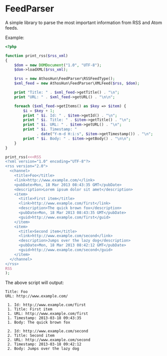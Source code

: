 FeedParser
==========

A simple library to parse the most important information from RSS and Atom
feeds.

Example:

```php
<?php

function print_rss($rss_xml)
{
    $dom = new DOMDocument("1.0", "UTF-8");
    $dom->loadXML($rss_xml);

    $rss = new AthosHun\FeedParser\RSSFeedType();
    $xml_feed = new AthosHun\FeedParser\XMLFeed($rss, $dom);

    print "Title: " . $xml_feed->getTitle() . "\n";
    print "URL: " . $xml_feed->getURL() . "\n\n";

    foreach ($xml_feed->getItems() as $key => $item) {
        $i = $key + 1;
        print " $i. Id: " . $item->getId() . "\n";
        print " $i. Title: " . $item->getTitle() . "\n";
        print " $i. URL: " . $item->getURL() . "\n";
        print " $i. Timestamp: "
              . date("Y-m-d H:i:s", $item->getTimestamp()) . "\n";
        print " $i. Body: " . $item->getBody() . "\n\n";
    }
}

print_rss(<<<RSS
<?xml version="1.0" encoding="UTF-8"?>
<rss version="2.0">
  <channel>
    <title>Foo</title>
    <link>http://www.example.com/</link>
    <pubDate>Mon, 18 Mar 2013 08:43:35 GMT</pubDate>
    <description>Lorem ipsum dolor sit amet</description>
    <item>
      <title>First item</title>
      <link>http://www.example.com/first</link>
      <description>The quick brown fox</description>
      <pubDate>Mon, 18 Mar 2013 08:43:35 GMT</pubDate>
      <guid>http://www.example.com/first</guid>
    </item>
    <item>
      <title>Second item</title>
      <link>http://www.example.com/second</link>
      <description>Jumps over the lazy dog</description>
      <pubDate>Mon, 18 Mar 2013 08:42:12 GMT</pubDate>
      <guid>http://www.example.com/second</guid>
    </item>
  </channel>
</rss>
RSS
);

```

The above script will output:

    Title: Foo
    URL: http://www.example.com/
    
     1. Id: http://www.example.com/first
     1. Title: First item
     1. URL: http://www.example.com/first
     1. Timestamp: 2013-03-18 09:43:35
     1. Body: The quick brown fox
    
     2. Id: http://www.example.com/second
     2. Title: Second item
     2. URL: http://www.example.com/second
     2. Timestamp: 2013-03-18 09:42:12
     2. Body: Jumps over the lazy dog
